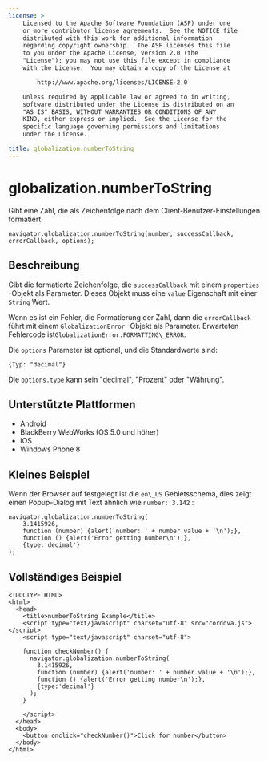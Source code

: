```yaml
---
license: >
    Licensed to the Apache Software Foundation (ASF) under one
    or more contributor license agreements.  See the NOTICE file
    distributed with this work for additional information
    regarding copyright ownership.  The ASF licenses this file
    to you under the Apache License, Version 2.0 (the
    "License"); you may not use this file except in compliance
    with the License.  You may obtain a copy of the License at

        http://www.apache.org/licenses/LICENSE-2.0

    Unless required by applicable law or agreed to in writing,
    software distributed under the License is distributed on an
    "AS IS" BASIS, WITHOUT WARRANTIES OR CONDITIONS OF ANY
    KIND, either express or implied.  See the License for the
    specific language governing permissions and limitations
    under the License.

title: globalization.numberToString
---
```


# globalization.numberToString

Gibt eine Zahl, die als Zeichenfolge nach dem Client-Benutzer-Einstellungen formatiert.

    navigator.globalization.numberToString(number, successCallback, errorCallback, options);
    

## Beschreibung

Gibt die formatierte Zeichenfolge, die `successCallback` mit einem `properties` -Objekt als Parameter. Dieses Objekt muss eine `value` Eigenschaft mit einer `String` Wert.

Wenn es ist ein Fehler, die Formatierung der Zahl, dann die `errorCallback` führt mit einem `GlobalizationError` -Objekt als Parameter. Erwarteten Fehlercode ist`GlobalizationError.FORMATTING\_ERROR`.

Die `options` Parameter ist optional, und die Standardwerte sind:

    {Typ: "decimal"}
    

Die `options.type` kann sein "decimal", "Prozent" oder "Währung".

## Unterstützte Plattformen

*   Android
*   BlackBerry WebWorks (OS 5.0 und höher)
*   iOS
*   Windows Phone 8

## Kleines Beispiel

Wenn der Browser auf festgelegt ist die `en\_US` Gebietsschema, dies zeigt einen Popup-Dialog mit Text ähnlich wie `number: 3.142` :

    navigator.globalization.numberToString(
        3.1415926,
        function (number) {alert('number: ' + number.value + '\n');},
        function () {alert('Error getting number\n');},
        {type:'decimal'}
    );
    

## Vollständiges Beispiel

    <!DOCTYPE HTML>
    <html>
      <head>
        <title>numberToString Example</title>
        <script type="text/javascript" charset="utf-8" src="cordova.js"></script>
        <script type="text/javascript" charset="utf-8">
    
        function checkNumber() {
          navigator.globalization.numberToString(
            3.1415926,
            function (number) {alert('number: ' + number.value + '\n');},
            function () {alert('Error getting number\n');},
            {type:'decimal'}
          );
        }
    
        </script>
      </head>
      <body>
        <button onclick="checkNumber()">Click for number</button>
      </body>
    </html>